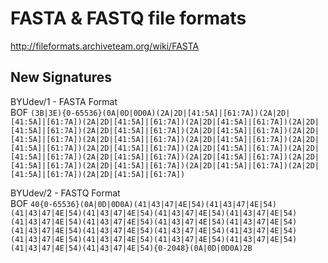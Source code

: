 # FASTA & FASTQ file formats
http://fileformats.archiveteam.org/wiki/FASTA

## New Signatures

BYUdev/1 - FASTA Format \
BOF  ```(3B|3E){0-65536}(0A|0D|0D0A)(2A|2D|[41:5A]|[61:7A])(2A|2D|[41:5A]|[61:7A])(2A|2D|[41:5A]|[61:7A])(2A|2D|[41:5A]|[61:7A])(2A|2D|[41:5A]|[61:7A])(2A|2D|[41:5A]|[61:7A])(2A|2D|[41:5A]|[61:7A])(2A|2D|[41:5A]|[61:7A])(2A|2D|[41:5A]|[61:7A])(2A|2D|[41:5A]|[61:7A])(2A|2D|[41:5A]|[61:7A])(2A|2D|[41:5A]|[61:7A])(2A|2D|[41:5A]|[61:7A])(2A|2D|[41:5A]|[61:7A])(2A|2D|[41:5A]|[61:7A])(2A|2D|[41:5A]|[61:7A])(2A|2D|[41:5A]|[61:7A])(2A|2D|[41:5A]|[61:7A])(2A|2D|[41:5A]|[61:7A])(2A|2D|[41:5A]|[61:7A])(2A|2D|[41:5A]|[61:7A])```

BYUdev/2 - FASTQ Format \
BOF  ```40{0-65536}(0A|0D|0D0A)(41|43|47|4E|54)(41|43|47|4E|54)(41|43|47|4E|54)(41|43|47|4E|54)(41|43|47|4E|54)(41|43|47|4E|54)(41|43|47|4E|54)(41|43|47|4E|54)(41|43|47|4E|54)(41|43|47|4E|54)(41|43|47|4E|54)(41|43|47|4E|54)(41|43|47|4E|54)(41|43|47|4E|54)(41|43|47|4E|54)(41|43|47|4E|54)(41|43|47|4E|54)(41|43|47|4E|54)(41|43|47|4E|54)(41|43|47|4E|54){0-2048}(0A|0D|0D0A)2B```